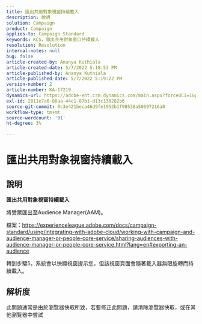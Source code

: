 ```yaml
---
title: 匯出共用對象視窗持續載入
description: 說明
solution: Campaign
product: Campaign
applies-to: Campaign Standard
keywords: KCS，導出共用對象窗口持續載入
resolution: Resolution
internal-notes: null
bug: false
article-created-by: Ananya Kuthiala
article-created-date: 5/7/2022 5:18:53 PM
article-published-by: Ananya Kuthiala
article-published-date: 5/7/2022 5:19:22 PM
version-number: 2
article-number: KA-17219
dynamics-url: https://adobe-ent.crm.dynamics.com/main.aspx?forceUCI=1&pagetype=entityrecord&etn=knowledgearticle&id=d6ac16c3-29ce-ec11-a7b5-0022480a8e40
exl-id: 2811e7a6-80aa-44c1-87b1-d13c138282b6
source-git-commit: 0c3e421beca46d9fe1952b1f98538a50697216a0
workflow-type: tm+mt
source-wordcount: '91'
ht-degree: 3%

---
```


# 匯出共用對象視窗持續載入

## 說明


<b>匯出共用對象視窗持續載入</b>

將受眾匯出至Audience Manager(AAM)。

檔案：https://experienceleague.adobe.com/docs/campaign-standard/using/integrating-with-adobe-cloud/working-with-campaign-and-audience-manager-or-people-core-service/sharing-audiences-with-audience-manager-or-people-core-service.html?lang=en#exporting-an-audience

轉到步驟5，系統會以快顯視窗提示您，但該視窗頁面會隨著載入器無限旋轉而持續載入。


## 解析度


此問題通常是由於瀏覽器快取所致，若要修正此問題，請清除瀏覽器快取，或在其他瀏覽器中嘗試
